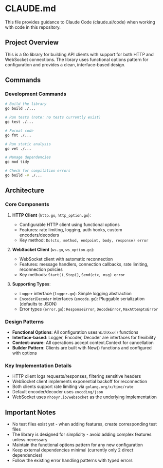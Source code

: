 # CLAUDE.md

This file provides guidance to Claude Code (claude.ai/code) when working with code in this repository.

## Project Overview

This is a Go library for building API clients with support for both HTTP and WebSocket connections. The library uses functional options pattern for configuration and provides a clean, interface-based design.

## Commands

### Development Commands
```bash
# Build the library
go build ./...

# Run tests (note: no tests currently exist)
go test ./...

# Format code
go fmt ./...

# Run static analysis
go vet ./...

# Manage dependencies
go mod tidy

# Check for compilation errors
go build -v ./...
```

## Architecture

### Core Components

1. **HTTP Client** (`http.go`, `http_option.go`):
   - Configurable HTTP client using functional options
   - Features: rate limiting, logging, auth hooks, custom encoders/decoders
   - Key method: `Do(ctx, method, endpoint, body, response) error`

2. **WebSocket Client** (`ws.go`, `ws_option.go`):
   - WebSocket client with automatic reconnection
   - Features: message handlers, connection callbacks, rate limiting, reconnection policies
   - Key methods: `Start()`, `Stop()`, `Send(ctx, msg) error`

3. **Supporting Types**:
   - `Logger` interface (`logger.go`): Simple logging abstraction
   - `Encoder`/`Decoder` interfaces (`encode.go`): Pluggable serialization (defaults to JSON)
   - Error types (`error.go`): `ResponseError`, `DecodeError`, `MaxAttemptsError`

### Design Patterns

- **Functional Options**: All configuration uses `WithXxx()` functions
- **Interface-based**: Logger, Encoder, Decoder are interfaces for flexibility
- **Context-aware**: All operations accept context.Context for cancellation
- **Builder Pattern**: Clients are built with New() functions and configured with options

### Key Implementation Details

- HTTP client logs requests/responses, filtering sensitive headers
- WebSocket client implements exponential backoff for reconnection
- Both clients support rate limiting via `golang.org/x/time/rate`
- Default encoder/decoder uses `encoding/json`
- WebSocket uses `nhooyr.io/websocket` as the underlying implementation

## Important Notes

- No test files exist yet - when adding features, create corresponding test files
- The library is designed for simplicity - avoid adding complex features unless necessary
- Maintain the functional options pattern for any new configuration
- Keep external dependencies minimal (currently only 2 direct dependencies)
- Follow the existing error handling patterns with typed errors